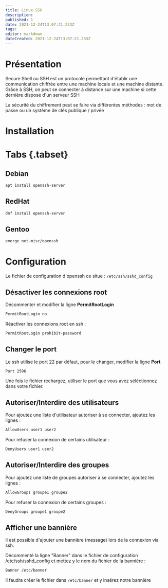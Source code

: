 ```yaml
---
title: Linux SSH
description: 
published: 1
date: 2021-12-24T13:07:21.233Z
tags: 
editor: markdown
dateCreated: 2021-12-24T13:07:21.233Z
---
```


# Présentation
Secure Shell ou SSH est un protocole permettant d'établir une communication chiffrée entre une machine locale et une machine distante. Grâce à SSH, on peut se connecter à distance sur une machine si cette dernière dispose d'un serveur SSH

La sécurité du chiffrement peut se faire via différentes méthodes : mot de passe ou un système de clés publique / privée

# Installation

# Tabs {.tabset}
## Debian
```bash
apt install openssh-server
```
## RedHat
```bash
dnf install openssh-server
```
## Gentoo
```bash
emerge net-misc/openssh
```
# Configuration

Le fichier de configuration d'openssh ce situe : `/etc/ssh/sshd_config`

## Désactiver les connexions root

Décommenter et modifier la ligne **PermitRootLogin**

```bash
PermitRootLogin no
```
Réactiver les connexions root en ssh :
```bash
PermitRootLogin prohibit-password
```

## Changer le port

Le ssh utilise le port 22 par défaut, pour le changer, modifier la ligne **Port**
```bash
Port 2596
```
Une fois le fichier rechargez, utiliser le port que vous avez séléctionnez dans votre fichier.

## Autoriser/Interdire des utilisateurs
Pour ajoutez une liste d'utilisateur autoriser à se connecter, ajoutez les lignes :
```bash
AllowUsers user1 user2
```

Pour refuser la connexion de certains utilisateur : 
```bash
DenyUsers user1 user2
```

## Autoriser/Interdire des groupes
Pour ajoutez une liste de groupes autoriser à se connecter, ajoutez les lignes :
```bash
AllowGroups groupe1 groupe2
```

Pour refuser la connexion de certains groupes : 
```bash
DenyGroups groupe1 groupe2
```

## Afficher une bannière
Il est possible d'ajouter une bannière (message) lors de la connexion via ssh.

Décommenté la ligne "Banner" dans le fichier de configuration /etc/ssh/sshd_config et mettez y le nom du fichier de la bannière :
```bash
Banner /etc/banner
```

Il faudra créer le fichier dans `/etc/banner` et y insérez notre bannière